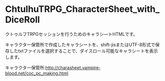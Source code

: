 # ChtulhuTRPG_CharacterSheet_with_DiceRoll
クトゥルフTRPGセッションを行うためのキャラシ―トHTMLです。

キャラクター保管所で作成したキャラシートを、shift-jisまたはUTF-8形式で保存したtxtファイルを選択することで、ダイスロール可能なキャラシートを表示します。

キャラクター保管所:http://charasheet.vampire-blood.net/coc_pc_making.html
